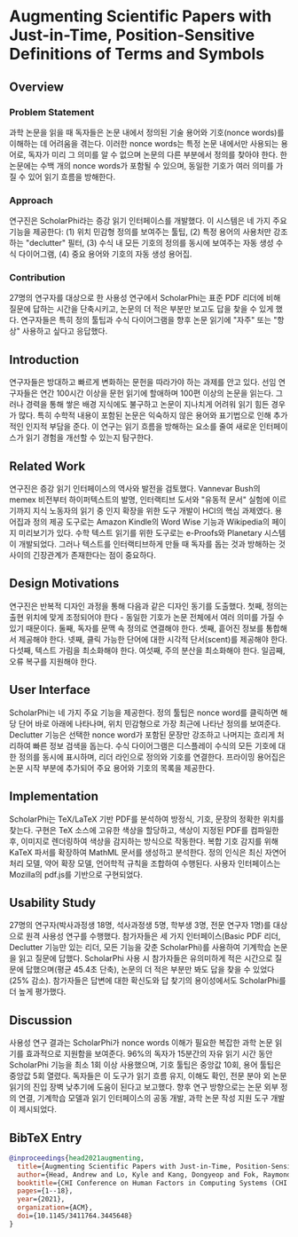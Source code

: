 # Augmenting Scientific Papers with Just-in-Time, Position-Sensitive Definitions of Terms and Symbols

## Overview
### Problem Statement
과학 논문을 읽을 때 독자들은 논문 내에서 정의된 기술 용어와 기호(nonce words)를 이해하는 데 어려움을 겪는다. 이러한 nonce words는 특정 논문 내에서만 사용되는 용어로, 독자가 미리 그 의미를 알 수 없으며 논문의 다른 부분에서 정의를 찾아야 한다. 한 논문에는 수백 개의 nonce words가 포함될 수 있으며, 동일한 기호가 여러 의미를 가질 수 있어 읽기 흐름을 방해한다.

### Approach
연구진은 ScholarPhi라는 증강 읽기 인터페이스를 개발했다. 이 시스템은 네 가지 주요 기능을 제공한다: (1) 위치 민감형 정의를 보여주는 툴팁, (2) 특정 용어의 사용처만 강조하는 "declutter" 필터, (3) 수식 내 모든 기호의 정의를 동시에 보여주는 자동 생성 수식 다이어그램, (4) 중요 용어와 기호의 자동 생성 용어집.

### Contribution
27명의 연구자를 대상으로 한 사용성 연구에서 ScholarPhi는 표준 PDF 리더에 비해 질문에 답하는 시간을 단축시키고, 논문의 더 적은 부분만 보고도 답을 찾을 수 있게 했다. 연구자들은 특히 정의 툴팁과 수식 다이어그램을 향후 논문 읽기에 "자주" 또는 "항상" 사용하고 싶다고 응답했다.

## Introduction
연구자들은 방대하고 빠르게 변화하는 문헌을 따라가야 하는 과제를 안고 있다. 선임 연구자들은 연간 100시간 이상을 문헌 읽기에 할애하며 100편 이상의 논문을 읽는다. 그러나 경력을 통해 쌓은 배경 지식에도 불구하고 논문이 지나치게 어려워 읽기 힘든 경우가 많다. 특히 수학적 내용이 포함된 논문은 익숙하지 않은 용어와 표기법으로 인해 추가적인 인지적 부담을 준다. 이 연구는 읽기 흐름을 방해하는 요소를 줄여 새로운 인터페이스가 읽기 경험을 개선할 수 있는지 탐구한다.

## Related Work
연구진은 증강 읽기 인터페이스의 역사와 발전을 검토했다. Vannevar Bush의 memex 비전부터 하이퍼텍스트의 발명, 인터랙티브 도서와 "유동적 문서" 실험에 이르기까지 지식 노동자의 읽기 중 인지 확장을 위한 도구 개발이 HCI의 핵심 과제였다. 용어집과 정의 제공 도구로는 Amazon Kindle의 Word Wise 기능과 Wikipedia의 페이지 미리보기가 있다. 수학 텍스트 읽기를 위한 도구로는 e-Proofs와 Planetary 시스템이 개발되었다. 그러나 텍스트를 인터랙티브하게 만들 때 독자를 돕는 것과 방해하는 것 사이의 긴장관계가 존재한다는 점이 중요하다.

## Design Motivations
연구진은 반복적 디자인 과정을 통해 다음과 같은 디자인 동기를 도출했다. 첫째, 정의는 출현 위치에 맞게 조정되어야 한다 - 동일한 기호가 논문 전체에서 여러 의미를 가질 수 있기 때문이다. 둘째, 독자를 문맥 속 정의로 연결해야 한다. 셋째, 흩어진 정보를 통합해서 제공해야 한다. 넷째, 클릭 가능한 단어에 대한 시각적 단서(scent)를 제공해야 한다. 다섯째, 텍스트 가림을 최소화해야 한다. 여섯째, 주의 분산을 최소화해야 한다. 일곱째, 오류 복구를 지원해야 한다.

## User Interface
ScholarPhi는 네 가지 주요 기능을 제공한다. 정의 툴팁은 nonce word를 클릭하면 해당 단어 바로 아래에 나타나며, 위치 민감형으로 가장 최근에 나타난 정의를 보여준다. Declutter 기능은 선택한 nonce word가 포함된 문장만 강조하고 나머지는 흐리게 처리하여 빠른 정보 검색을 돕는다. 수식 다이어그램은 디스플레이 수식의 모든 기호에 대한 정의를 동시에 표시하며, 리더 라인으로 정의와 기호를 연결한다. 프라이밍 용어집은 논문 시작 부분에 추가되어 주요 용어와 기호의 목록을 제공한다.

## Implementation
ScholarPhi는 TeX/LaTeX 기반 PDF를 분석하여 방정식, 기호, 문장의 정확한 위치를 찾는다. 구현은 TeX 소스에 고유한 색상을 할당하고, 색상이 지정된 PDF를 컴파일한 후, 이미지로 렌더링하여 색상을 감지하는 방식으로 작동한다. 복합 기호 감지를 위해 KaTeX 파서를 확장하여 MathML 문서를 생성하고 분석한다. 정의 인식은 최신 자연어 처리 모델, 약어 확장 모델, 언어학적 규칙을 조합하여 수행된다. 사용자 인터페이스는 Mozilla의 pdf.js를 기반으로 구현되었다.

## Usability Study
27명의 연구자(박사과정생 18명, 석사과정생 5명, 학부생 3명, 전문 연구자 1명)를 대상으로 원격 사용성 연구를 수행했다. 참가자들은 세 가지 인터페이스(Basic PDF 리더, Declutter 기능만 있는 리더, 모든 기능을 갖춘 ScholarPhi)를 사용하여 기계학습 논문을 읽고 질문에 답했다. ScholarPhi 사용 시 참가자들은 유의미하게 적은 시간으로 질문에 답했으며(평균 45.4초 단축), 논문의 더 적은 부분만 봐도 답을 찾을 수 있었다(25% 감소). 참가자들은 답변에 대한 확신도와 답 찾기의 용이성에서도 ScholarPhi를 더 높게 평가했다.

## Discussion
사용성 연구 결과는 ScholarPhi가 nonce words 이해가 필요한 복잡한 과학 논문 읽기를 효과적으로 지원함을 보여준다. 96%의 독자가 15분간의 자유 읽기 시간 동안 ScholarPhi 기능을 최소 1회 이상 사용했으며, 기호 툴팁은 중앙값 10회, 용어 툴팁은 중앙값 5회 열렸다. 독자들은 이 도구가 읽기 흐름 유지, 이해도 확인, 전문 분야 외 논문 읽기의 진입 장벽 낮추기에 도움이 된다고 보고했다. 향후 연구 방향으로는 논문 외부 정의 연결, 기계학습 모델과 읽기 인터페이스의 공동 개발, 과학 논문 작성 지원 도구 개발이 제시되었다.

## BibTeX Entry
```bibtex
@inproceedings{head2021augmenting,
  title={Augmenting Scientific Papers with Just-in-Time, Position-Sensitive Definitions of Terms and Symbols},
  author={Head, Andrew and Lo, Kyle and Kang, Dongyeop and Fok, Raymond and Skjonsberg, Sam and Weld, Daniel S. and Hearst, Marti A.},
  booktitle={CHI Conference on Human Factors in Computing Systems (CHI '21)},
  pages={1--18},
  year={2021},
  organization={ACM},
  doi={10.1145/3411764.3445648}
}
```